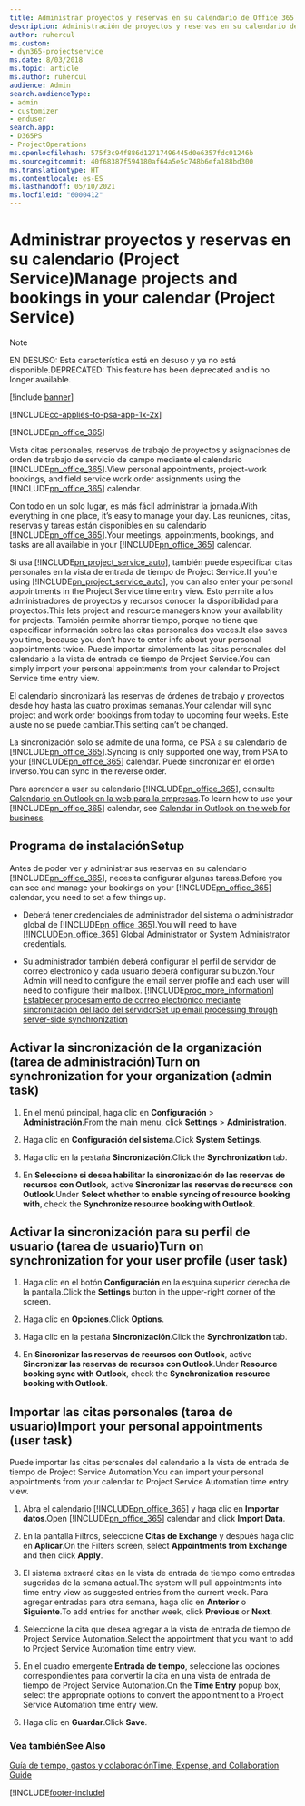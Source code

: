 ```yaml
---
title: Administrar proyectos y reservas en su calendario de Office 365
description: Administración de proyectos y reservas en su calendario de Office 365
author: ruhercul
ms.custom:
- dyn365-projectservice
ms.date: 8/03/2018
ms.topic: article
ms.author: ruhercul
audience: Admin
search.audienceType:
- admin
- customizer
- enduser
search.app:
- D365PS
- ProjectOperations
ms.openlocfilehash: 575f3c94f886d12717496445d0e6357fdc01246b
ms.sourcegitcommit: 40f68387f594180af64a5e5c748b6efa188bd300
ms.translationtype: HT
ms.contentlocale: es-ES
ms.lasthandoff: 05/10/2021
ms.locfileid: "6000412"
---
```

# <a name="manage-projects-and-bookings-in-your-calendar-project-service"></a><span data-ttu-id="ada8c-103">Administrar proyectos y reservas en su calendario (Project Service)</span><span class="sxs-lookup"><span data-stu-id="ada8c-103">Manage projects and bookings in your calendar (Project Service)</span></span>

> [!Note]
> <span data-ttu-id="ada8c-104">EN DESUSO: Esta característica está en desuso y ya no está disponible.</span><span class="sxs-lookup"><span data-stu-id="ada8c-104">DEPRECATED: This feature has been deprecated and is no longer available.</span></span>

[!include [banner](../includes/psa-now-project-operations.md)]

[!INCLUDE[cc-applies-to-psa-app-1x-2x](../includes/cc-applies-to-psa-app-1x-2x.md)]

[!INCLUDE[pn_office_365](../includes/pn-office-365.md)] 

<span data-ttu-id="ada8c-105">Vista citas personales, reservas de trabajo de proyectos y asignaciones de orden de trabajo de servicio de campo mediante el calendario [!INCLUDE[pn_office_365](../includes/pn-office-365.md)].</span><span class="sxs-lookup"><span data-stu-id="ada8c-105">View personal appointments, project-work bookings, and field service work order assignments using the [!INCLUDE[pn_office_365](../includes/pn-office-365.md)] calendar.</span></span>  
  
 <span data-ttu-id="ada8c-106">Con todo en un solo lugar, es más fácil administrar la jornada.</span><span class="sxs-lookup"><span data-stu-id="ada8c-106">With everything in one place, it’s easy to manage your day.</span></span> <span data-ttu-id="ada8c-107">Las reuniones, citas, reservas y tareas están disponibles en su calendario [!INCLUDE[pn_office_365](../includes/pn-office-365.md)].</span><span class="sxs-lookup"><span data-stu-id="ada8c-107">Your meetings, appointments, bookings, and tasks are all available in your [!INCLUDE[pn_office_365](../includes/pn-office-365.md)] calendar.</span></span>  
  
 <span data-ttu-id="ada8c-108">Si usa [!INCLUDE[pn_project_service_auto](../includes/pn-project-service-auto.md)], también puede especificar citas personales en la vista de entrada de tiempo de Project Service.</span><span class="sxs-lookup"><span data-stu-id="ada8c-108">If you’re using [!INCLUDE[pn_project_service_auto](../includes/pn-project-service-auto.md)], you can also enter your personal appointments in the Project Service time entry view.</span></span> <span data-ttu-id="ada8c-109">Esto permite a los administradores de proyectos y recursos conocer la disponibilidad para proyectos.</span><span class="sxs-lookup"><span data-stu-id="ada8c-109">This lets project and resource managers know your availability for projects.</span></span> <span data-ttu-id="ada8c-110">También permite ahorrar tiempo, porque no tiene que especificar información sobre las citas personales dos veces.</span><span class="sxs-lookup"><span data-stu-id="ada8c-110">It also saves you time, because you don’t have to enter info about your personal appointments twice.</span></span> <span data-ttu-id="ada8c-111">Puede importar simplemente las citas personales del calendario a la vista de entrada de tiempo de Project Service.</span><span class="sxs-lookup"><span data-stu-id="ada8c-111">You can simply import your personal appointments from your calendar to Project Service time entry view.</span></span>  
  
 <span data-ttu-id="ada8c-112">El calendario sincronizará las reservas de órdenes de trabajo y proyectos desde hoy hasta las cuatro próximas semanas.</span><span class="sxs-lookup"><span data-stu-id="ada8c-112">Your calendar will sync project and work order bookings from today to upcoming four weeks.</span></span> <span data-ttu-id="ada8c-113">Este ajuste no se puede cambiar.</span><span class="sxs-lookup"><span data-stu-id="ada8c-113">This setting can’t be changed.</span></span>  
  
 <span data-ttu-id="ada8c-114">La sincronización solo se admite de una forma, de PSA a su calendario de [!INCLUDE[pn_office_365](../includes/pn-office-365.md)].</span><span class="sxs-lookup"><span data-stu-id="ada8c-114">Syncing is only supported one way, from PSA to your [!INCLUDE[pn_office_365](../includes/pn-office-365.md)] calendar.</span></span> <span data-ttu-id="ada8c-115">Puede sincronizar en el orden inverso.</span><span class="sxs-lookup"><span data-stu-id="ada8c-115">You can sync in the reverse order.</span></span> 
  
 <span data-ttu-id="ada8c-116">Para aprender a usar su calendario [!INCLUDE[pn_office_365](../includes/pn-office-365.md)], consulte [Calendario en Outlook en la web para la empresas](https://support.office.com/article/Calendar-in-Outlook-on-the-web-for-business-5219c457-d1fe-4c2f-9032-1a816b88e936).</span><span class="sxs-lookup"><span data-stu-id="ada8c-116">To learn how to use your [!INCLUDE[pn_office_365](../includes/pn-office-365.md)] calendar, see [Calendar in Outlook on the web for business](https://support.office.com/article/Calendar-in-Outlook-on-the-web-for-business-5219c457-d1fe-4c2f-9032-1a816b88e936).</span></span>  
  
## <a name="setup"></a><span data-ttu-id="ada8c-117">Programa de instalación</span><span class="sxs-lookup"><span data-stu-id="ada8c-117">Setup</span></span>  
 <span data-ttu-id="ada8c-118">Antes de poder ver y administrar sus reservas en su calendario [!INCLUDE[pn_office_365](../includes/pn-office-365.md)], necesita configurar algunas tareas.</span><span class="sxs-lookup"><span data-stu-id="ada8c-118">Before you can see and manage your bookings on your [!INCLUDE[pn_office_365](../includes/pn-office-365.md)] calendar, you need to set a few things up.</span></span>  
  
- <span data-ttu-id="ada8c-119">Deberá tener credenciales de administrador del sistema o administrador global de [!INCLUDE[pn_office_365](../includes/pn-office-365.md)].</span><span class="sxs-lookup"><span data-stu-id="ada8c-119">You will need to have [!INCLUDE[pn_office_365](../includes/pn-office-365.md)] Global Administrator or System Administrator credentials.</span></span>  
  
- <span data-ttu-id="ada8c-120">Su administrador también deberá configurar el perfil de servidor de correo electrónico y cada usuario deberá configurar su buzón.</span><span class="sxs-lookup"><span data-stu-id="ada8c-120">Your Admin will need to configure the email server profile and each user will need to configure their mailbox.</span></span> [!INCLUDE[proc_more_information](../includes/proc-more-information.md)] <span data-ttu-id="ada8c-121">[Establecer procesamiento de correo electrónico mediante sincronización del lado del servidor](/dynamics365/customerengagement/on-premises/admin/set-up-server-side-synchronization-of-email-appointments-contacts-and-tasks)</span><span class="sxs-lookup"><span data-stu-id="ada8c-121">[Set up email processing through server-side synchronization](/dynamics365/customerengagement/on-premises/admin/set-up-server-side-synchronization-of-email-appointments-contacts-and-tasks)</span></span>  
  
## <a name="turn-on-synchronization-for-your-organization-admin-task"></a><span data-ttu-id="ada8c-122">Activar la sincronización de la organización (tarea de administración)</span><span class="sxs-lookup"><span data-stu-id="ada8c-122">Turn on synchronization for your organization (admin task)</span></span>  
  
1.  <span data-ttu-id="ada8c-123">En el menú principal, haga clic en **Configuración** > **Administración**.</span><span class="sxs-lookup"><span data-stu-id="ada8c-123">From the main menu, click **Settings** > **Administration**.</span></span>  
  
2.  <span data-ttu-id="ada8c-124">Haga clic en **Configuración del sistema**.</span><span class="sxs-lookup"><span data-stu-id="ada8c-124">Click **System Settings**.</span></span>  
  
3.  <span data-ttu-id="ada8c-125">Haga clic en la pestaña **Sincronización**.</span><span class="sxs-lookup"><span data-stu-id="ada8c-125">Click the **Synchronization** tab.</span></span>  
  
4.  <span data-ttu-id="ada8c-126">En **Seleccione si desea habilitar la sincronización de las reservas de recursos con Outlook**, active **Sincronizar las reservas de recursos con Outlook**.</span><span class="sxs-lookup"><span data-stu-id="ada8c-126">Under **Select whether to enable syncing of resource booking with**, check the **Synchronize resource booking with Outlook**.</span></span>  
  
## <a name="turn-on-synchronization-for-your-user-profile-user-task"></a><span data-ttu-id="ada8c-127">Activar la sincronización para su perfil de usuario (tarea de usuario)</span><span class="sxs-lookup"><span data-stu-id="ada8c-127">Turn on synchronization for your user profile (user task)</span></span>  
  
1.  <span data-ttu-id="ada8c-128">Haga clic en el botón **Configuración** en la esquina superior derecha de la pantalla.</span><span class="sxs-lookup"><span data-stu-id="ada8c-128">Click the **Settings** button in the upper-right corner of the screen.</span></span>  
  
2.  <span data-ttu-id="ada8c-129">Haga clic en **Opciones**.</span><span class="sxs-lookup"><span data-stu-id="ada8c-129">Click **Options**.</span></span>  
  
3.  <span data-ttu-id="ada8c-130">Haga clic en la pestaña **Sincronización**.</span><span class="sxs-lookup"><span data-stu-id="ada8c-130">Click the **Synchronization** tab.</span></span>  
  
4.  <span data-ttu-id="ada8c-131">En **Sincronizar las reservas de recursos con Outlook**, active **Sincronizar las reservas de recursos con Outlook**.</span><span class="sxs-lookup"><span data-stu-id="ada8c-131">Under **Resource booking sync with Outlook**, check the **Synchronization resource booking with Outlook**.</span></span>  
  
## <a name="import-your-personal-appointments-user-task"></a><span data-ttu-id="ada8c-132">Importar las citas personales (tarea de usuario)</span><span class="sxs-lookup"><span data-stu-id="ada8c-132">Import your personal appointments (user task)</span></span>  
 <span data-ttu-id="ada8c-133">Puede importar las citas personales del calendario a la vista de entrada de tiempo de Project Service Automation.</span><span class="sxs-lookup"><span data-stu-id="ada8c-133">You can import your personal appointments from your calendar to Project Service Automation time entry view.</span></span>  
  
1. <span data-ttu-id="ada8c-134">Abra el calendario [!INCLUDE[pn_office_365](../includes/pn-office-365.md)] y haga clic en **Importar datos**.</span><span class="sxs-lookup"><span data-stu-id="ada8c-134">Open [!INCLUDE[pn_office_365](../includes/pn-office-365.md)] calendar and click **Import Data**.</span></span>  
  
2. <span data-ttu-id="ada8c-135">En la pantalla Filtros, seleccione **Citas de Exchange** y después haga clic en **Aplicar**.</span><span class="sxs-lookup"><span data-stu-id="ada8c-135">On the Filters screen, select **Appointments from Exchange** and then click **Apply**.</span></span>  
  
3. <span data-ttu-id="ada8c-136">El sistema extraerá citas en la vista de entrada de tiempo como entradas sugeridas de la semana actual.</span><span class="sxs-lookup"><span data-stu-id="ada8c-136">The system will pull appointments into time entry view as suggested entries from the current week.</span></span> <span data-ttu-id="ada8c-137">Para agregar entradas para otra semana, haga clic en **Anterior** o **Siguiente**.</span><span class="sxs-lookup"><span data-stu-id="ada8c-137">To add entries for another week, click **Previous** or **Next**.</span></span>  
  
4. <span data-ttu-id="ada8c-138">Seleccione la cita que desea agregar a la vista de entrada de tiempo de Project Service Automation.</span><span class="sxs-lookup"><span data-stu-id="ada8c-138">Select the appointment that you want to add to Project Service Automation time entry view.</span></span>  
  
5. <span data-ttu-id="ada8c-139">En el cuadro emergente **Entrada de tiempo**, seleccione las opciones correspondientes para convertir la cita en una vista de entrada de tiempo de Project Service Automation.</span><span class="sxs-lookup"><span data-stu-id="ada8c-139">On the **Time Entry** popup box, select the appropriate options to convert the appointment to a Project Service Automation time entry view.</span></span>  
  
6. <span data-ttu-id="ada8c-140">Haga clic en **Guardar**.</span><span class="sxs-lookup"><span data-stu-id="ada8c-140">Click **Save**.</span></span>  
  
### <a name="see-also"></a><span data-ttu-id="ada8c-141">Vea también</span><span class="sxs-lookup"><span data-stu-id="ada8c-141">See Also</span></span>  
 [<span data-ttu-id="ada8c-142">Guía de tiempo, gastos y colaboración</span><span class="sxs-lookup"><span data-stu-id="ada8c-142">Time, Expense, and Collaboration Guide</span></span>](../psa/time-expense-collaboration-guide.md)


[!INCLUDE[footer-include](../includes/footer-banner.md)]